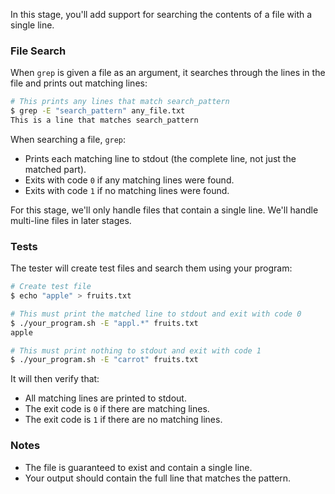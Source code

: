 In this stage, you'll add support for searching the contents of a file with a single line.

### File Search

When `grep` is given a file as an argument, it searches through the lines in the file and prints out matching lines:

```bash
# This prints any lines that match search_pattern
$ grep -E "search_pattern" any_file.txt
This is a line that matches search_pattern
```

When searching a file, `grep`:
- Prints each matching line to stdout (the complete line, not just the matched part).
- Exits with code `0` if any matching lines were found.
- Exits with code `1` if no matching lines were found.

For this stage, we'll only handle files that contain a single line. We'll handle multi-line files in later stages.

### Tests

The tester will create test files and search them using your program:

```bash
# Create test file
$ echo "apple" > fruits.txt

# This must print the matched line to stdout and exit with code 0
$ ./your_program.sh -E "appl.*" fruits.txt
apple

# This must print nothing to stdout and exit with code 1
$ ./your_program.sh -E "carrot" fruits.txt
```

It will then verify that:

- All matching lines are printed to stdout.
- The exit code is `0` if there are matching lines.
- The exit code is `1` if there are no matching lines.

### Notes

- The file is guaranteed to exist and contain a single line.
- Your output should contain the full line that matches the pattern.
